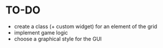 # TO-DO
- create a class (+ custom widget) for an element of the grid
- implement game logic
- choose a graphical style for the GUI